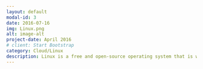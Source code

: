 ```yaml
---
layout: default
modal-id: 3
date: 2016-07-16
img: Linux.png
alt: image-alt
project-date: April 2016
# client: Start Bootstrap
category: Cloud/Linux
description: Linux is a free and open-source operating system that is widely used for servers, desktops, and embedded systems. It is known for its stability, security, and versatility, making it a popular choice for a wide range of applications. Linux is based on Unix and provides a Unix-like environment, making it easy for developers and system administrators to work with. It also offers a large number of tools and applications, and its open-source nature means that it is constantly being improved and updated by a large community of developers. Additionally, Linux runs on a variety of hardware, making it a flexible and cost-effective option for many organizations.
---
```

